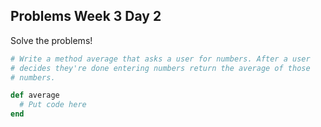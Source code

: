 ## Problems Week 3 Day 2

Solve the problems!

```ruby
# Write a method average that asks a user for numbers. After a user  
# decides they're done entering numbers return the average of those  
# numbers.

def average
  # Put code here
end
```
